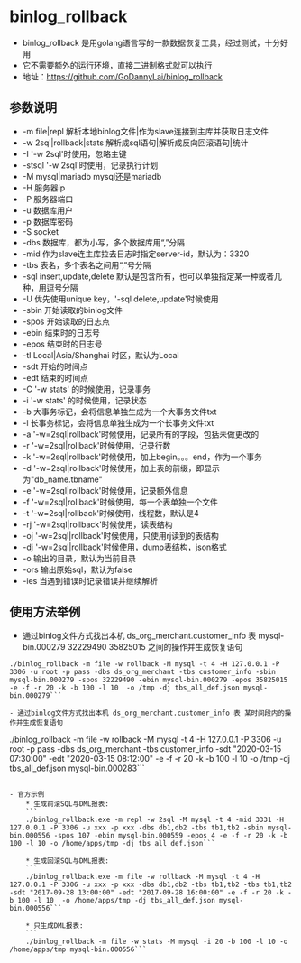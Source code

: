 # binlog_rollback

- binlog_rollback 是用golang语言写的一款数据恢复工具，经过测试，十分好用
- 它不需要额外的运行环境，直接二进制格式就可以执行
- 地址：<https://github.com/GoDannyLai/binlog_rollback>

## 参数说明

- -m file|repl  解析本地binlog文件|作为slave连接到主库并获取日志文件
- -w 2sql|rollback|stats  解析成sql语句|解析成反向回滚语句|统计
- -I '-w 2sql'时使用，忽略主键
- -stsql '-w 2sql'时使用，记录执行计划
- -M mysql|mariadb  mysql还是mariadb
- -H 服务器ip
- -P 服务器端口
- -u 数据库用户
- -p 数据库密码
- -S socket
- -dbs 数据库，都为小写，多个数据库用“,”分隔
- -mid 作为slave连主库拉去日志时指定server-id，默认为：3320
- -tbs 表名，多个表名之间用“,”号分隔
- -sql insert,update,delete 默认是包含所有，也可以单独指定某一种或者几种，用逗号分隔
- -U 优先使用unique key，'-sql delete,update'时候使用
- -sbin 开始读取的binlog文件
- -spos 开始读取的日志点
- -ebin 结束时的日志号
- -epos 结束时的日志号
- -tl Local|Asia/Shanghai 时区，默认为Local
- -sdt 开始的时间点
- -edt 结束的时间点
- -C  '-w stats' 的时候使用，记录事务
- -i '-w stats' 的时候使用，记录状态
- -b 大事务标记，会将信息单独生成为一个大事务文件txt
- -l 长事务标记，会将信息单独生成为一个长事务文件txt
- -a '-w=2sql|rollback'时候使用，记录所有的字段，包括未做更改的
- -r '-w=2sql|rollback'时候使用，记录行数
- -k '-w=2sql|rollback'时候使用，加上begin。。。end，作为一个事务
- -d '-w=2sql|rollback'时候使用，加上表的前缀，即显示为"db_name.tbname"
- -e '-w=2sql|rollback'时候使用，记录额外信息
- -f '-w=2sql|rollback'时候使用，每一个表单独一个文件
- -t '-w=2sql|rollback'时候使用，线程数，默认是4
- -rj '-w=2sql|rollback'时候使用，读表结构
- -oj '-w=2sql|rollback'时候使用，只使用rj读到的表结构
- -dj '-w=2sql|rollback'时候使用，dump表结构，json格式
- -o 输出的目录，默认为当前目录
- -ors 输出原始sql，默认为false
- -ies  当遇到错误时记录错误并继续解析

## 使用方法举例

- 通过binlog文件方式找出本机 ds_org_merchant.customer_info 表 mysql-bin.000279 32229490 35825015 之间的操作并生成恢复语句
```
./binlog_rollback -m file -w rollback -M mysql -t 4 -H 127.0.0.1 -P 3306 -u root -p pass -dbs ds_org_merchant -tbs customer_info -sbin mysql-bin.000279 -spos 32229490 -ebin mysql-bin.000279 -epos 35825015 -e -f -r 20 -k -b 100 -l 10  -o /tmp -dj tbs_all_def.json mysql-bin.000279```

- 通过binlog文件方式找出本机 ds_org_merchant.customer_info 表 某时间段内的操作并生成恢复语句
```
./binlog_rollback -m file -w rollback -M mysql -t 4 -H 127.0.0.1 -P 3306 -u root -p pass -dbs ds_org_merchant -tbs customer_info -sdt "2020-03-15 07:30:00" -edt "2020-03-15 08:12:00"  -e -f -r 20 -k -b 100 -l 10  -o /tmp -dj tbs_all_def.json mysql-bin.000283```
```

- 官方示例
    * 生成前滚SQL与DML报表:
    ```
    ./binlog_rollback.exe -m repl -w 2sql -M mysql -t 4 -mid 3331 -H 127.0.0.1 -P 3306 -u xxx -p xxx -dbs db1,db2 -tbs tb1,tb2 -sbin mysql-bin.000556 -spos 107 -ebin mysql-bin.000559 -epos 4 -e -f -r 20 -k -b 100 -l 10 -o /home/apps/tmp -dj tbs_all_def.json```

    * 生成回滚SQL与DML报表:
    ```
    ./binlog_rollback.exe -m file -w rollback -M mysql -t 4 -H 127.0.0.1 -P 3306 -u xxx -p xxx -dbs db1,db2 -tbs tb1,tb2 -tbs tb1,tb2 -sdt "2017-09-28 13:00:00" -edt "2017-09-28 16:00:00" -e -f -r 20 -k -b 100 -l 10  -o /home/apps/tmp -dj tbs_all_def.json mysql-bin.000556```

    * 只生成DML报表:
    ```
    ./binlog_rollback -m file -w stats -M mysql -i 20 -b 100 -l 10 -o /home/apps/tmp mysql-bin.000556```
